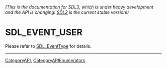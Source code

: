 ###### (This is the documentation for SDL3, which is under heavy development and the API is changing! [SDL2](https://wiki.libsdl.org/SDL2/) is the current stable version!)
# SDL_EVENT_USER

Please refer to [SDL_EventType](SDL_EventType) for details.

----
[CategoryAPI](CategoryAPI), [CategoryAPIEnumerators](CategoryAPIEnumerators)


